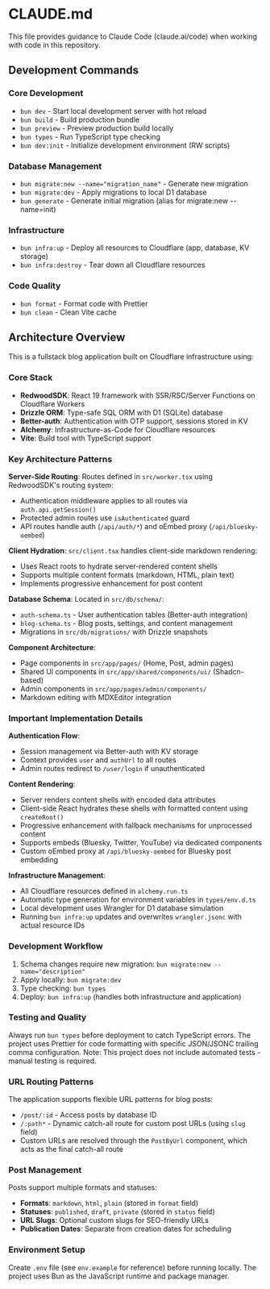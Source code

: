 # CLAUDE.md

This file provides guidance to Claude Code (claude.ai/code) when working with code in this repository.

## Development Commands

### Core Development
- `bun dev` - Start local development server with hot reload
- `bun build` - Build production bundle
- `bun preview` - Preview production build locally
- `bun types` - Run TypeScript type checking
- `bun dev:init` - Initialize development environment (RW scripts)

### Database Management
- `bun migrate:new --name="migration_name"` - Generate new migration
- `bun migrate:dev` - Apply migrations to local D1 database
- `bun generate` - Generate initial migration (alias for migrate:new --name=init)

### Infrastructure
- `bun infra:up` - Deploy all resources to Cloudflare (app, database, KV storage)
- `bun infra:destroy` - Tear down all Cloudflare resources

### Code Quality
- `bun format` - Format code with Prettier
- `bun clean` - Clean Vite cache

## Architecture Overview

This is a fullstack blog application built on Cloudflare infrastructure using:

### Core Stack
- **RedwoodSDK**: React 19 framework with SSR/RSC/Server Functions on Cloudflare Workers
- **Drizzle ORM**: Type-safe SQL ORM with D1 (SQLite) database
- **Better-auth**: Authentication with OTP support, sessions stored in KV
- **Alchemy**: Infrastructure-as-Code for Cloudflare resources
- **Vite**: Build tool with TypeScript support

### Key Architecture Patterns

**Server-Side Routing**: Routes defined in `src/worker.tsx` using RedwoodSDK's routing system:
- Authentication middleware applies to all routes via `auth.api.getSession()`
- Protected admin routes use `isAuthenticated` guard
- API routes handle auth (`/api/auth/*`) and oEmbed proxy (`/api/bluesky-oembed`)

**Client Hydration**: `src/client.tsx` handles client-side markdown rendering:
- Uses React roots to hydrate server-rendered content shells
- Supports multiple content formats (markdown, HTML, plain text)
- Implements progressive enhancement for post content

**Database Schema**: Located in `src/db/schema/`:
- `auth-schema.ts` - User authentication tables (Better-auth integration)
- `blog-schema.ts` - Blog posts, settings, and content management
- Migrations in `src/db/migrations/` with Drizzle snapshots

**Component Architecture**:
- Page components in `src/app/pages/` (Home, Post, admin pages)
- Shared UI components in `src/app/shared/components/ui/` (Shadcn-based)
- Admin components in `src/app/pages/admin/components/`
- Markdown editing with MDXEditor integration

### Important Implementation Details

**Authentication Flow**: 
- Session management via Better-auth with KV storage
- Context provides `user` and `authUrl` to all routes
- Admin routes redirect to `/user/login` if unauthenticated

**Content Rendering**:
- Server renders content shells with encoded data attributes
- Client-side React hydrates these shells with formatted content using `createRoot()`
- Progressive enhancement with fallback mechanisms for unprocessed content
- Supports embeds (Bluesky, Twitter, YouTube) via dedicated components
- Custom oEmbed proxy at `/api/bluesky-oembed` for Bluesky post embedding

**Infrastructure Management**:
- All Cloudflare resources defined in `alchemy.run.ts` 
- Automatic type generation for environment variables in `types/env.d.ts`
- Local development uses Wrangler for D1 database simulation
- Running `bun infra:up` updates and overwrites `wrangler.jsonc` with actual resource IDs

### Development Workflow

1. Schema changes require new migration: `bun migrate:new --name="description"`
2. Apply locally: `bun migrate:dev`
3. Type checking: `bun types`
4. Deploy: `bun infra:up` (handles both infrastructure and application)

### Testing and Quality

Always run `bun types` before deployment to catch TypeScript errors. The project uses Prettier for code formatting with specific JSON/JSONC trailing comma configuration. Note: This project does not include automated tests - manual testing is required.

### URL Routing Patterns

The application supports flexible URL patterns for blog posts:
- `/post/:id` - Access posts by database ID
- `/:path*` - Dynamic catch-all route for custom post URLs (using `slug` field)
- Custom URLs are resolved through the `PostByUrl` component, which acts as the final catch-all route

### Post Management

Posts support multiple formats and statuses:
- **Formats**: `markdown`, `html`, `plain` (stored in `format` field)
- **Statuses**: `published`, `draft`, `private` (stored in `status` field)
- **URL Slugs**: Optional custom slugs for SEO-friendly URLs
- **Publication Dates**: Separate from creation dates for scheduling

### Environment Setup

Create `.env` file (see `env.example` for reference) before running locally. The project uses Bun as the JavaScript runtime and package manager.